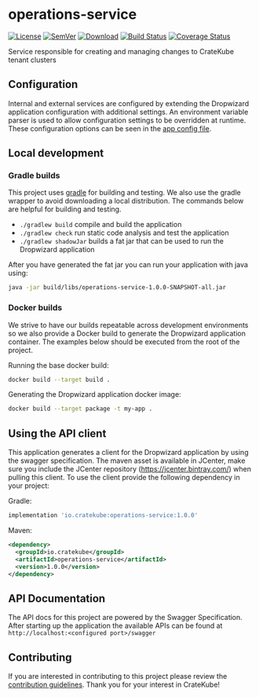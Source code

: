 # operations-service
[![License](http://img.shields.io/badge/license-APACHE-blue.svg?style=flat)](http://choosealicense.com/licenses/apache-2.0/)
[![SemVer](http://img.shields.io/badge/semver-2.0.0-blue.svg?style=flat)](http://semver.org/spec/v2.0.0)
[![Download](https://api.bintray.com/packages/cratekube/maven/operations-service-client/images/download.svg)](https://bintray.com/cratekube/maven/operations-service-client/_latestVersion)
[![Build Status](https://travis-ci.com/cratekube/operations-service.svg?branch=master)](https://travis-ci.com/cratekube/operations-service)
[![Coverage Status](https://coveralls.io/repos/github/cratekube/operations-service/badge.svg?branch=master)](https://coveralls.io/github/cratekube/operations-service?branch=master)

Service responsible for creating and managing changes to CrateKube tenant clusters

## Configuration
Internal and external services are configured by extending the Dropwizard application configuration with additional
settings. An environment variable parser is used to allow configuration settings to be overridden at runtime. 
These configuration options can be seen in the [app config file](app.yml).

## Local development

### Gradle builds
This project uses [gradle](https://github.com/gradle/gradle) for building and testing.  We also use the gradle wrapper
to avoid downloading a local distribution.  The commands below are helpful for building and testing.
- `./gradlew build` compile and build the application
- `./gradlew check` run static code analysis and test the application
- `./gradlew shadowJar` builds a fat jar that can be used to run the Dropwizard application

After you have generated the fat jar you can run your application with java using:
```bash
java -jar build/libs/operations-service-1.0.0-SNAPSHOT-all.jar
```

### Docker builds
We strive to have our builds repeatable across development environments so we also provide a Docker build to generate 
the Dropwizard application container.  The examples below should be executed from the root of the project.

Running the base docker build:
```bash
docker build --target build .
```

Generating the Dropwizard application docker image:
```bash
docker build --target package -t my-app .
```

## Using the API client
This application generates a client for the Dropwizard application by using the swagger specification.  The maven asset
is available in JCenter, make sure you include the JCenter repository (https://jcenter.bintray.com/) when pulling this
client.  To use the client provide the following dependency in your project:

Gradle:
```groovy
implementation 'io.cratekube:operations-service:1.0.0'
``` 

Maven:
```xml
<dependency>
  <groupId>io.cratekube</groupId>
  <artifactId>operations-service</artifactId>
  <version>1.0.0</version>
</dependency>
```

## API Documentation
The API docs for this project are powered by the Swagger Specification. After starting up the application the available
APIs can be found at `http://localhost:<configured port>/swagger`

## Contributing
If you are interested in contributing to this project please review the [contribution guidelines](https://github.com/cratekube/cratekube/blob/master/CONTRIBUTING.md).
Thank you for your interest in CrateKube!
